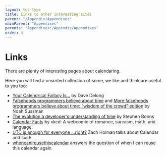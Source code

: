 ```yaml
---
layout: toc-type
title: Links to other interesting sites
parent: "/Appendix/Appendixes"
mainParent: "Appendixes"
parents: 'Appendixes:/Appendix/Appendixes'
order: 4
---
```


# Links

There are plenty of interesting pages about calendaring.

Here you will find a unsorted collection of some, we like and think are useful to you too:

- [Your Calendrical Fallacy Is...](http://yourcalendricalfallacyis.com/) by Dave Delong
- [Falsehoods programmers believe about time](http://infiniteundo.com/post/25326999628/falsehoods-programmers-believe-about-time) and [More falsehoods programmers believe about time; “wisdom of the crowd” edition](http://infiniteundo.com/post/25509354022/more-falsehoods-programmers-believe-about-time) by Noah Sussman
- [The evolution a developer's understanding of time](https://twitter.com/stephenbinns/status/842330300000665601) by Stephen Bonns
- [Calendar Facts](https://xkcd.com/1930/) by xkcd: A webcomic of romance, sarcasm, math, and language.
- [UTC is enough for everyone ...right?](https://zachholman.com/talk/utc-is-enough-for-everyone-right) Zach Holman talks about   Calendar and such 
- [whencanireusethiscalendar](https://www.whencanireusethiscalendar.com/) answers the question of when I can reuse this calendar again.
